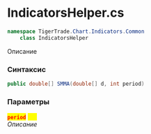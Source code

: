 
# IndicatorsHelper.cs
```csharp
namespace TigerTrade.Chart.Indicators.Common  
    class IndicatorsHelper
```

Описание

### Синтаксис
```csharp
public double[] SMMA(double[] d, int period)
```

### Параметры  
<mark style="color:red;">**`period`**</mark> <mark style="color:yellow;">`int`</mark>  
 *Описание*  
  

                    
                    